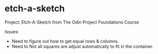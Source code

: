 # etch-a-sketch


Project: Etch-A-Sketch from The Odin Project Foundations Course

Issues:
 - Need to figure out how to get equal rows & columns.
 - Need to Not all squares are adjust automatically to fit in the container. 
